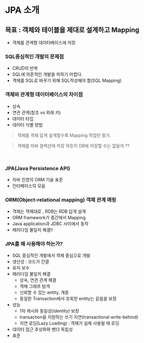 # JPA 소개

## 목표 : 객체와 테이블을 제대로 설계하고 Mapping

- 객체를 관계형 데이터베이스에 저장

### SQL중심적인 개발의 문제점

- CRUD의 반복
- SQL에 의존적인 개발을 피하기 어렵다.
- 객체를 SQL로 바꾸기 위해 SQL작성해야 함(SQL Mapping)

### 객체와 관계형 데이터베이스의 차이점

- 상속
- 연관 관계(참조 vs 외래 키)
- 데이터 타입
- 데이터 식별 방법

> 객체를 객체 답게 설계할수록 Mapping 작업만 증가.
> 

> 객체를 자바 컬렉션에 저장 하듯이 DB에 저장할 수는 없을까 ??
> 

<br>

### JPA(Java Persistence API)

- 자바 진영의 ORM 기술 표준
- 인터페이스의 모음

### ORM(Object-relational mapping) 객체 관계 매핑

- 객체는 객체대로 , RDB는 RDB 답게 설계
- ORM framework가 중간에서 Mapping
- Java application과 JDBC 사이에서 동작
- 패러다임 불일치 해결!!

### JPA를 왜 사용해야 하는가?

- SQL 중심적인 개발에서 객체 중심으로 개발
- 생산성 : 코드가 간결
- 유지 보수
- 패러다임 불일치 해결
    - 상속, 연관 관계 해결
    - 객체 그래프 탐색
    - 신뢰할 수 있는 entity, 계층
    - 동일한 Transaction에서 조회한 entity는 같음을 보장
- 성능
    - 1차 캐시와 동일성(identity) 보장
    - transaction을 지원하는 쓰기 지연(transactional write-behind)
    - 지연 로딩(Lazy Loading) : 객체가 실제 사용될 때 로딩
- 데이터 접근 추상화와 벤더 독립성
- 표준